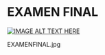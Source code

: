 # EXAMEN FINAL
[![IMAGE ALT TEXT HERE](https://github.com/MarvinCastellanos/IPC1-201700490/tree/master/EXAMENFINAL/EXAMENFINAL.jpg)](https://www.youtube.com/watch?v=dpwCAiyO964)

EXAMENFINAL.jpg